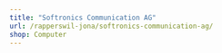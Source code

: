 ```yaml
---
title: "Softronics Communication AG"
url: /rapperswil-jona/softronics-communication-ag/
shop: Computer
---
```

